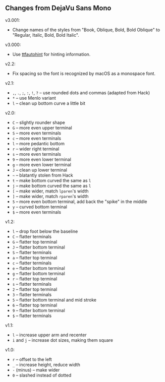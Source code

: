 ## Changes from DejaVu Sans Mono

v3.001:

* Change names of the styles from "Book, Oblique, Bold, Bold Oblique" to "Regular, Italic, Bold, Bold Italic".

v3.000:

* Use [ttfautohint](https://freetype.org/ttfautohint/) for hinting information.

v2.2:

* Fix spacing so the font is recognized by macOS as a monospace font.

v2.1:

* `,`, `.`, `;`, `:`, `!`, `?` – use rounded dots and commas (adapted from Hack)
* `*` – use Menlo variant
* `l` – clean up bottom curve a little bit

v2.0:

* `C` – slightly rounder shape
* `G` – more even upper terminal
* `S` – more even terminals
* `c` – more even terminals
* `l` – more pedantic bottom
* `r` – wider right terminal
* `s` – more even terminals
* `9` – more even lower terminal
* `g` – more even lower terminal
* `J` – clean up lower terminal
* `~` – blatantly stolen from Hack
* `t` – make bottom curved the same as `l`
* `j` – make bottom curved the same as `l`
* `[` – make wider, match `lparen`'s width
* `]` – make wider, match `rparen`'s width
* `5` – more even bottom terminal, add back the "spike" in the middle
* `y` – curved bottom terminal
* `$` – more even terminals

v1.2:

* `l` – drop foot below the baseline
* `C` – flatter terminals
* `G` – flatter top terminal
* `J` – flatter bottom terminal
* `S` – flatter terminals
* `a` – flatter top terminal
* `c` – flatter terminals
* `e` – flatter bottom terminal
* `g` – flatter bottom terminal
* `r` – flatter top terminal
* `s` – flatter terminals
* `2` – flatter top terminal
* `3` – flatter terminals
* `5` – flatter bottom terminal and mid stroke
* `6` – flatter top terminal
* `9` – flatter bottom terminal
* `$` – flatter terminals

v1.1:

* `l` – increase upper arm and recenter
* `i` and `j` – increase dot sizes, making them square

v1.0:

* `r` – offset to the left
* `_` – increase height, reduce width
* `-` (minus) – make wider
* `0` – slashed instead of dotted

